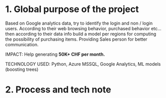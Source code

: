 # 1. Global purpose of the project

Based on Google analytics data, try to identify the login and non / login users. According 
to their web browsing behavior, purchased behavior etc... then according to their data info
build a model per regions for computing the possibility of purchasing items. Providing 
Sales person for better communication. 

IMPACT: Help generating **50K+ CHF per month.**

TECHNOLOGY USED: Python, Azure MSSQL, Google Analytics, ML models (boosting trees)

# 2. Process and tech note
